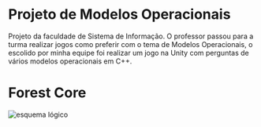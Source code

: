 # Projeto de Modelos Operacionais

Projeto da faculdade de Sistema de Informação. O professor passou para a turma realizar jogos como preferir com o tema de Modelos Operacionais, o escolido por minha equipe foi realizar um jogo na Unity com perguntas de vários modelos operacionais em C++.

# Forest Core
![esquema lógico](ForestCore-Icon.png)
